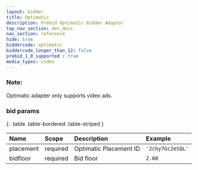 ```yaml
---
layout: bidder
title: Optimatic
description: Prebid Optimatic Bidder Adaptor
top_nav_section: dev_docs
nav_section: reference
hide: true
biddercode: optimatic
biddercode_longer_than_12: false
prebid_1_0_supported : true
media_types: video
---
```


### Note:

Optimatic adapter only supports video ads.

### bid params

{: .table .table-bordered .table-striped }

| Name      | Scope    | Description             | Example          |
| :-------  | :------- | :---------------------- | :--------------- |
| placement | required | Optimatic Placement ID  | `'2chy7Gc2eSQL'` |
| bidfloor  | required | Bid floor               | `2.00`           |
